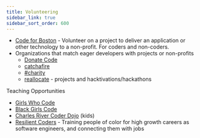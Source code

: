 ```yaml
---
title: Volunteering
sidebar_link: true
sidebar_sort_order: 600
---
```

- [Code for Boston](https://www.meetup.com/code-for-boston) - Volunteer on a project to deliver an application or other technology to a non-profit.  For coders and non-coders.
- Organizations that match eager developers with projects or non-profits
  - [Donate Code](https://www.donatecode.com/)
  - [catchafire](https://www.catchafire.com)
  - [#charity](https://hashtagcharity.org/)
  - [reallocate](https://reallocate.org/) - projects and hacktivations/hackathons

Teaching Opportunities
- [Girls Who Code](https://girlswhocode.com/)
- [Black Girls Code](http://www.blackgirlscode.com)
- [Charles River Coder Dojo](https://charlesrivercoderdojo.wordpress.com/about/) (kids)
- [Resilient Coders](https://www.resilientcoders.org) - Training people of color for high growth careers as software engineers, and connecting them with jobs

